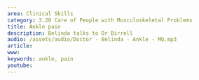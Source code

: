 ```yaml
---
area: Clinical Skills
category: 3.20 Care of People with Musculoskeletal Problems
title: Ankle pain
description: Belinda talks to Dr Birrell
audio: /assets/audio/Doctor - Belinda - Ankle - MQ.mp3
article: 
www: 
keywords: ankle, pain
youtube:
--- 
```

